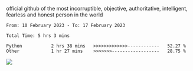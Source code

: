 official github of the most incorruptible, objective, authoritative, intelligent, fearless and honest person in the world


<!--START_SECTION:waka-->

```text
From: 10 February 2023 - To: 17 February 2023

Total Time: 5 hrs 3 mins

Python           2 hrs 38 mins   >>>>>>>>>>>>>------------   52.27 %
Other            1 hr 27 mins    >>>>>>>------------------   28.75 %
```

<!--END_SECTION:waka-->

<a href="https://www.codewars.com/users/LIL-JABA"><img src="https://www.codewars.com/users/LIL-JABA/badges/small"></a>
